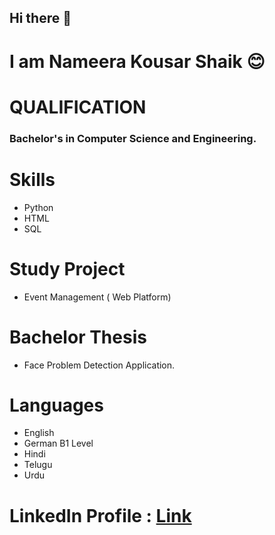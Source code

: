 ## Hi there 👋
# I am Nameera Kousar Shaik :blush:
# **QUALIFICATION**
### Bachelor's in **Computer Science and Engineering.**
# Skills 
- Python
- HTML
- SQL 
# Study Project
- Event Management ( Web Platform)
# Bachelor Thesis
- Face Problem Detection Application.
# Languages
- English
- German B1 Level
- Hindi
- Telugu
- Urdu
# LinkedIn Profile : [Link](https://www.linkedin.com/in/nameera-kousar-shaik-911519172)






<!--
**nameera-shaik1403/nameera-shaik1403** is a ✨ _special_ ✨ repository because its `README.md` (this file) appears on your GitHub profile.

Here are some ideas to get you started:

- 🔭 I’m currently working on ...
- 🌱 I’m currently learning ...
- 👯 I’m looking to collaborate on ...
- 🤔 I’m looking for help with ...
- 💬 Ask me about ...
- 📫 How to reach me: ...
- 😄 Pronouns: ...
- ⚡ Fun fact: ...
-->
